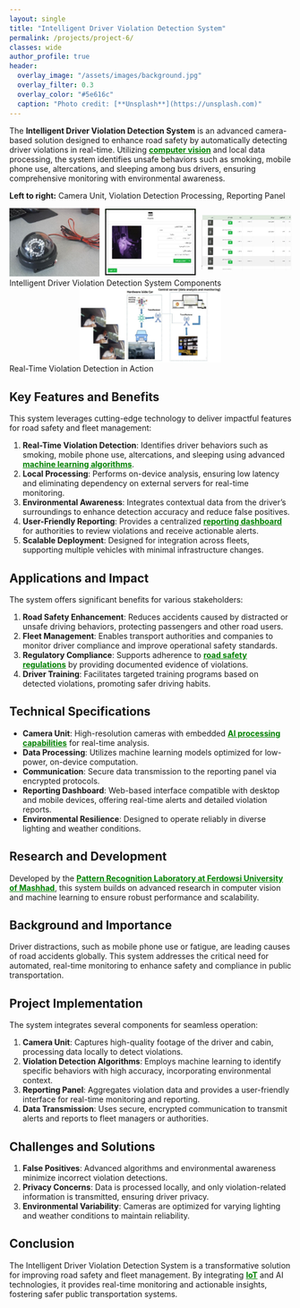 ```yaml
---
layout: single
title: "Intelligent Driver Violation Detection System"
permalink: /projects/project-6/
classes: wide
author_profile: true
header:
  overlay_image: "/assets/images/background.jpg"
  overlay_filter: 0.3
  overlay_color: "#5e616c"
  caption: "Photo credit: [**Unsplash**](https://unsplash.com)"
---
```




The **Intelligent Driver Violation Detection System** is an advanced camera-based solution designed to enhance road safety by automatically detecting driver violations in real-time. Utilizing <a href="https://en.wikipedia.org/wiki/Computer_vision" style="text-decoration:underline; color:green;" target="_blank"><strong>computer vision</strong></a> and local data processing, the system identifies unsafe behaviors such as smoking, mobile phone use, altercations, and sleeping among bus drivers, ensuring comprehensive monitoring with environmental awareness.

**Left to right:** Camera Unit, Violation Detection Processing, Reporting Panel

<div style="display: flex; justify-content: space-between; align-items: center; gap: 10px;">
  <div style="flex: 1;">
    <img src="/assets/Projectsimages/IntelligentDriver/Embede_AI_Camera.jpg" alt="Camera Unit" style="width: 100%; height: auto;">
  </div>
  <div style="flex: 1;">
    <img src="/assets/Projectsimages/IntelligentDriver/ReportPanel.jpg" alt="Violation Detection Processing" style="width: 100%; height: auto;">
  </div>
  <div style="flex: 1;">
    <img src="/assets/Projectsimages/IntelligentDriver/ReportPanel_1.jpg" alt="Reporting Panel" style="width: 100%; height: auto;">
  </div>
</div>
<div class="caption">
    Intelligent Driver Violation Detection System Components
</div>

<div style="display: flex; justify-content: center; align-items: center;">
  <div style="flex: 1; max-width: 50%;">
    <img src="/assets/Projectsimages/IntelligentDriver/Violate_BusDriver.jpg" alt="Violation Detection System" style="width: 100%; height: auto;">
  </div>
</div>
<div class="caption">
    Real-Time Violation Detection in Action
</div>

## Key Features and Benefits

This system leverages cutting-edge technology to deliver impactful features for road safety and fleet management:

1. **Real-Time Violation Detection**: Identifies driver behaviors such as smoking, mobile phone use, altercations, and sleeping using advanced <a href="https://en.wikipedia.org/wiki/Machine_learning" style="text-decoration:underline; color:green;" target="_blank"><strong>machine learning algorithms</strong></a>.
2. **Local Processing**: Performs on-device analysis, ensuring low latency and eliminating dependency on external servers for real-time monitoring.
3. **Environmental Awareness**: Integrates contextual data from the driver’s surroundings to enhance detection accuracy and reduce false positives.
4. **User-Friendly Reporting**: Provides a centralized <a href="https://en.wikipedia.org/wiki/Dashboard_(business)" style="text-decoration:underline; color:green;" target="_blank"><strong>reporting dashboard</strong></a> for authorities to review violations and receive actionable alerts.
5. **Scalable Deployment**: Designed for integration across fleets, supporting multiple vehicles with minimal infrastructure changes.

## Applications and Impact

The system offers significant benefits for various stakeholders:

1. **Road Safety Enhancement**: Reduces accidents caused by distracted or unsafe driving behaviors, protecting passengers and other road users.
2. **Fleet Management**: Enables transport authorities and companies to monitor driver compliance and improve operational safety standards.
3. **Regulatory Compliance**: Supports adherence to <a href="https://en.wikipedia.org/wiki/Road_safety" style="text-decoration:underline; color:green;" target="_blank"><strong>road safety regulations</strong></a> by providing documented evidence of violations.
4. **Driver Training**: Facilitates targeted training programs based on detected violations, promoting safer driving habits.

## Technical Specifications

- **Camera Unit**: High-resolution cameras with embedded <a href="https://en.wikipedia.org/wiki/Embedded_system" style="text-decoration:underline; color:green;" target="_blank"><strong>AI processing capabilities</strong></a> for real-time analysis.
- **Data Processing**: Utilizes machine learning models optimized for low-power, on-device computation.
- **Communication**: Secure data transmission to the reporting panel via encrypted protocols.
- **Reporting Dashboard**: Web-based interface compatible with desktop and mobile devices, offering real-time alerts and detailed violation reports.
- **Environmental Resilience**: Designed to operate reliably in diverse lighting and weather conditions.

## Research and Development

Developed by the <a href="https://en.um.ac.ir/" style="text-decoration:underline; color:green;" target="_blank"><strong>Pattern Recognition Laboratory at Ferdowsi University of Mashhad</strong></a>, this system builds on advanced research in computer vision and machine learning to ensure robust performance and scalability.

## Background and Importance

Driver distractions, such as mobile phone use or fatigue, are leading causes of road accidents globally. This system addresses the critical need for automated, real-time monitoring to enhance safety and compliance in public transportation.

## Project Implementation

The system integrates several components for seamless operation:

1. **Camera Unit**: Captures high-quality footage of the driver and cabin, processing data locally to detect violations.
2. **Violation Detection Algorithms**: Employs machine learning to identify specific behaviors with high accuracy, incorporating environmental context.
3. **Reporting Panel**: Aggregates violation data and provides a user-friendly interface for real-time monitoring and reporting.
4. **Data Transmission**: Uses secure, encrypted communication to transmit alerts and reports to fleet managers or authorities.

## Challenges and Solutions

1. **False Positives**: Advanced algorithms and environmental awareness minimize incorrect violation detections.
2. **Privacy Concerns**: Data is processed locally, and only violation-related information is transmitted, ensuring driver privacy.
3. **Environmental Variability**: Cameras are optimized for varying lighting and weather conditions to maintain reliability.

## Conclusion

The Intelligent Driver Violation Detection System is a transformative solution for improving road safety and fleet management. By integrating <a href="https://en.wikipedia.org/wiki/Internet_of_things" style="text-decoration:underline; color:green;" target="_blank"><strong>IoT</strong></a> and AI technologies, it provides real-time monitoring and actionable insights, fostering safer public transportation systems.